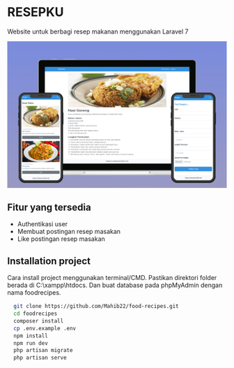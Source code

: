 # RESEPKU

Website untuk berbagi resep makanan menggunakan Laravel 7

![App Screenshot](screenshot.jpeg)

## Fitur yang tersedia

-   Authentikasi user
-   Membuat postingan resep masakan
-   Like postingan resep masakan

## Installation project

Cara install project menggunakan terminal/CMD. Pastikan direktori folder berada di C:\xampp\htdocs. Dan buat database pada phpMyAdmin dengan nama foodrecipes.

```bash
  git clone https://github.com/Mahib22/food-recipes.git
  cd foodrecipes
  composer install
  cp .env.example .env
  npm install
  npm run dev
  php artisan migrate
  php artisan serve
```
